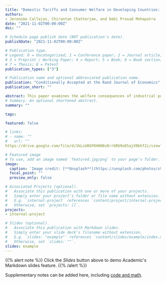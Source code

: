 ```yaml
---
title: "Domestic Tariffs and Consumer Welfare in Developing Countries: Evidence from India"
authors:
- Jeronimo Callejas, Chirantan Chatterjee, and Debi Prasad Mohapatra
date: "2021-11-02T00:00:00Z"
doi: ""

# Schedule page publish date (NOT publication's date).
publishDate: "2021-11-02T00:00:00Z"

# Publication type.
# Legend: 0 = Uncategorized; 1 = Conference paper; 2 = Journal article;
# 3 = Preprint / Working Paper; 4 = Report; 5 = Book; 6 = Book section;
# 7 = Thesis; 8 = Patent
publication_types: ["3"]

# Publication name and optional abbreviated publication name.
publication: "Conditionally Accepted at the Rand Journal of Economics"
publication_short: ""

abstract: This paper examines the welfare consequences of industrial policies aimed at boosting domestic manufacturing in developing countries, focusing on the Indian government’s tariff policy for mobile handset production. We develop a structural model of India’s mobile handset industry, where firms endogenously decide supply chain alternatives, product sets, and prices. Our counterfactual simulations indicate that the status quo import tariff on ready-to-use handsets significantly increases local assembly operations. However, a lower tariff of around 8% would maintain similar assembly levels while significantly enhancing consumer surplus. An additional input import tariff on handset components discourages firms from relocating operations to India, potentially undermining the policy’s goal.  
# Summary. An optional shortened abstract.
summary: ""

tags:

featured: false

# links:
# - name: ""
#   url: ""
https://drive.google.com/file/d/1kLsU8GFKH6N8vDrrbRU9oEhajX9bhf2i/view?usp=share_link

# Featured image
# To use, add an image named `featured.jpg/png` to your page's folder. 
image:
  caption: 'Image credit: [**Unsplash**](https://unsplash.com/photos/s9CC2SKySJM)'
  focal_point: ""
  preview_only: false

# Associated Projects (optional).
#   Associate this publication with one or more of your projects.
#   Simply enter your project's folder or file name without extension.
#   E.g. `internal-project` references `content/project/internal-project/index.md`.
#   Otherwise, set `projects: []`.
projects:
- internal-project

# Slides (optional).
#   Associate this publication with Markdown slides.
#   Simply enter your slide deck's filename without extension.
#   E.g. `slides: "example"` references `content/slides/example/index.md`.
#   Otherwise, set `slides: ""`.
slides: example
---
```


{{% alert note %}}
Click the *Slides* button above to demo Academic's Markdown slides feature.
{{% /alert %}}

Supplementary notes can be added here, including [code and math](https://sourcethemes.com/academic/docs/writing-markdown-latex/).
